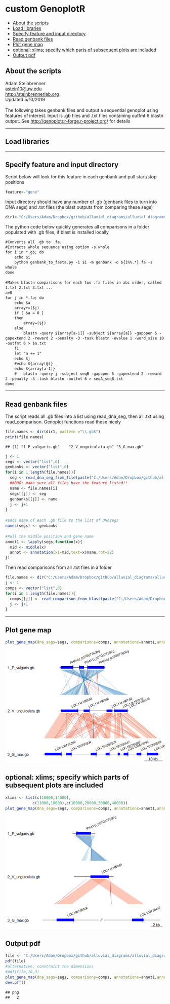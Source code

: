 custom GenoplotR
================

-   [About the scripts](#about-the-scripts)
-   [Load libraries](#load-libraries)
-   [Specify feature and input directory](#specify-feature-and-input-directory)
-   [Read genbank files](#read-genbank-files)
-   [Plot gene map](#plot-gene-map)
-   [optional: xlims; specify which parts of subsequent plots are included](#optional-xlims-specify-which-parts-of-subsequent-plots-are-included)
-   [Output pdf](#output-pdf)

About the scripts
-----------------

Adam Steinbrenner <br> <astein10@uw.edu> <br> <http://steinbrennerlab.org> <br> Updated 5/10/2019 <br> <br> The following takes genbank files and output a sequential genoplot using features of interest. Input is .gb files and .txt files containing outfmt 6 blastn output. See <http://genoplotr.r-forge.r-project.org/> for details

------------------------------------------------------------------------

Load libraries
--------------

------------------------------------------------------------------------

Specify feature and input directory
-----------------------------------

Script below will look for this feature in each genbank and pull start/stop positions

``` r
feature<-"gene"
```

Input directory should have any number of .gb (genbank files to turn into DNA segs) and .txt files (the blast outputs from comparing these segs)

``` r
dir1<-"C:/Users/Adam/Dropbox/github/alluvial_diagrams/alluvial_diagrams/data/genoplot"
```

The python code below quickly generates all comparisons in a folder populated with .gb files, if blast is installed locally

    #Converts all .gb to .fa.
    #Extracts whole sequence using option -s whole
    for i in *.gb; do
        echo $i
        python genbank_to_fasta.py -i $i -m genbank -o ${i%%.*}.fa -s whole
    done

    #Makes blastn comparisons for each two .fa files in abc order, called 1.txt 2.txt 3.txt ...
    a=0
    for j in *.fa; do
        echo $a
        array+=($j)
        if [ $a = 0 ]
        then
            array=($j)
        else
            blastn -query ${array[a-1]} -subject ${array[a]} -gapopen 5 -gapextend 2 -reward 2 -penalty -3 -task blastn -evalue 1 -word_size 10 -outfmt 6 > $a.txt
        fi
        let "a += 1"
        echo $j
        #echo ${array[@]}
        echo ${array[a-1]}
        #   blastn -query j -subject seqB -gapopen 5 -gapextend 2 -reward 2 -penalty -3 -task blastn -outfmt 6 > seqA_seqB.txt
    done

------------------------------------------------------------------------

Read genbank files
------------------

The script reads all .gb files into a list using read\_dna\_seg, then all .txt using read\_comparison. Genoplot functions read these nicely

``` r
file.names <- dir(dir1, pattern ="\\.gb$")
print(file.names)
```

    ## [1] "1_P_vulgaris.gb"    "2_V_unguiculata.gb" "3_G_max.gb"

``` r
j <- 1
segs <- vector("list",0)
genbanks <- vector("list",0)
for(i in 1:length(file.names)){
  seg <- read_dna_seg_from_file(paste("C:/Users/Adam/Dropbox/github/alluvial_diagrams/alluvial_diagrams/data/genoplot/",file.names[i],sep=""),tagsToParse = c(feature),gene_type = "arrows",fill="blue")
  ##BUG: make sure all files have the feature listed!!
  name <- file.names[i]
  segs[[j]] <- seg
  genbanks[[j]] <- name
  j <- j+1
}

#adds name of each .gb file to the list of DNAsegs
names(segs) <- genbanks

#Pull the middle position and gene name
annot1 <- lapply(segs,function(x){
  mid <- middle(x)
  annot <- annotation(x1=mid,text=x$name,rot=22)
})
```

Then read comparisons from all .txt files in a folder

``` r
file.names <- dir("C:/Users/Adam/Dropbox/github/alluvial_diagrams/alluvial_diagrams/data/genoplot", pattern ="\\.txt$")
j <- 1
comps <- vector("list",0)
for(i in 1:length(file.names)){
  comps[[j]] <- read_comparison_from_blast(paste("C:/Users/Adam/Dropbox/github/alluvial_diagrams/alluvial_diagrams/data/genoplot/",file.names[i],sep=""))
  j <- j+1
}
```

------------------------------------------------------------------------

Plot gene map
-------------

``` r
plot_gene_map(dna_segs=segs, comparisons=comps, annotations=annot1,annotation_height=3)
```

![](genoplot_files/figure-markdown_github/unnamed-chunk-6-1.png)

optional: xlims; specify which parts of subsequent plots are included
---------------------------------------------------------------------

``` r
xlims <- list(c(10000,14000),
            c(11000,18000),c(10000,20000,30000,40000))
plot_gene_map(dna_segs=segs, comparisons=comps, annotations=annot1,annotation_height=3,xlims=xlims)
```

![](genoplot_files/figure-markdown_github/unnamed-chunk-7-1.png)

Output pdf
----------

``` r
file <- "C:/Users/Adam/Dropbox/github/alluvial_diagrams/alluvial_diagrams/data/genoplot/genoplot_output.pdf"
pdf(file)
#alternative, constraint the dimensions
#pdf(file,10,3)
plot_gene_map(dna_segs=segs, comparisons=comps, annotations=annot1,annotation_height=2)
dev.off()
```

    ## png 
    ##   2
